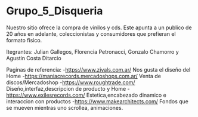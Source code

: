# Grupo_5_Disqueria

Nuestro sitio ofrece la compra de vinilos y cds. Este apunta a un publico de 20 años en adelante, coleccionistas y consumidores que prefieran el formato fisico.

Itegrantes: Julian Gallegos, Florencia Petronacci, Gonzalo Chamorro y Agustin Costa Ditarcio


Paginas de referencia:
-https://www.zivals.com.ar/ Nos gusta el diseño del Home
-https://maniacrecords.mercadoshops.com.ar/ Venta de discos/Mercadoshop
-https://www.roughtrade.com/ Diseño,interfaz,descripcion de producto y Home
-https://www.exilesrecords.com/ Estetica,encabezado dinamico e interaccion con productos 
-https://www.makearchitects.com/ Fondos que se mueven mientras uno scrollea, animaciones.
